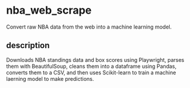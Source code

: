 # nba_web_scrape

Convert raw NBA data from the web into a machine learning model.

## description
Downloads NBA standings data and box scores using Playwright, parses them with BeautifulSoup, cleans them into a dataframe using Pandas, converts them to a CSV, and then uses Scikit-learn to train a machine laerning model to make predictions.
